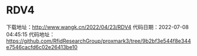 # RDV4
下载地址：http://www.wangk.cn/2022/04/23/RDV4
代码日期：2022-07-08 04:45:15
代码地址：https://github.com/RfidResearchGroup/proxmark3/tree/9b2bf3e544f8e344e7546cacfd6c02e26413be10
